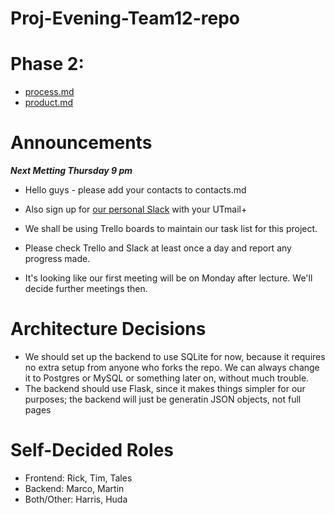 Proj-Evening-Team12-repo
========================

# Phase 2:
* [process.md](https://github.com/csc301-fall2014/Proj-Evening-Team12-repo/blob/master/Phase2/Process.md)  
* [product.md](https://github.com/csc301-fall2014/Proj-Evening-Team12-repo/blob/master/Phase2/Product.md)

# Announcements

***Next Metting Thursday 9 pm***

* Hello guys - please add your contacts to contacts.md
* Also sign up for [our personal Slack](https://csc301team12.slack.com/signup) with your UTmail+

* We shall be using Trello boards to maintain our task list for this project.  
* Please check Trello and Slack at least once a day and report any progress made.  

* It's looking like our first meeting will be on Monday after lecture. We'll decide further meetings then.


# Architecture Decisions

* We should set up the backend to use SQLite for now, because it requires no extra setup from anyone who forks the repo. We can always change it to Postgres or MySQL or something later on, without much trouble.
* The backend should use Flask, since it makes things simpler for our purposes; the backend will just be generatin JSON objects, not full pages


# Self-Decided Roles
* Frontend: Rick, Tim, Tales
* Backend: Marco, Martin
* Both/Other: Harris, Huda
